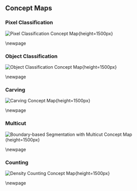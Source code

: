 ## Concept Maps

### Pixel Classification

![Pixel Classification Concept Map](./_build/pixel_classification.png){height=1500px}

\newpage

### Object Classification

![Object Classification Concept Map](./_build/object_classification.png){height=1500px}


\newpage

### Carving

![Carving Concept Map](./_build/carving.png){height=1500px}


\newpage


### Multicut

![Boundary-based Segmentation with Multicut Concept Map](./_build/multicut.png){height=1500px}


\newpage


### Counting

![Density Counting Concept Map](./_build/multicut.png){height=1500px}


\newpage